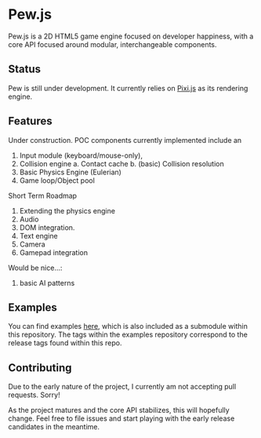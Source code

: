# Pew.js

Pew.js is a 2D HTML5 game engine focused on developer happiness, with a core API focused around modular, interchangeable components.

## Status

Pew is still under development. It currently relies on [Pixi.js](http://www.pixijs.com/) as its rendering engine.

## Features

Under construction. POC components currently implemented include an

1. Input module (keyboard/mouse-only),
2. Collision engine
  a. Contact cache
  b. (basic) Collision resolution
3. Basic Physics Engine (Eulerian)
4. Game loop/Object pool

Short Term Roadmap

1. Extending the physics engine
2. Audio
3. DOM integration.
4. Text engine
5. Camera
6. Gamepad integration

Would be nice...:

1. basic AI patterns

## Examples

You can find examples [here](https://github.com/apophanystudios/examples), which is also included as a submodule within this repository. The tags within the examples repository correspond to the release tags found within this repo.

## Contributing

Due to the early nature of the project, I currently am not accepting pull requests. Sorry!

As the project matures and the core API stabilizes, this will hopefully change. Feel free to file issues and start playing with the early release candidates in the meantime.
